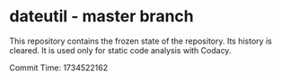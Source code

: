 # dateutil - master branch

This repository contains the frozen state of the repository.
Its history is cleared. It is used only for static code
analysis with Codacy.

Commit Time: 1734522162